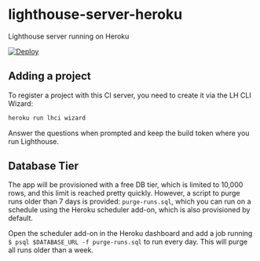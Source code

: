 # lighthouse-server-heroku

Lighthouse server running on Heroku

[![Deploy](https://www.herokucdn.com/deploy/button.svg)](https://heroku.com/deploy?template=https://github.com/browniebroke/lighthouse-server-heroku)

## Adding a project

To register a project with this CI server, you need to create it via the LH CLI Wizard:

```bash
heroku run lhci wizard
```

Answer the questions when prompted and keep the build token where you run Lighthouse.

## Database Tier

The app will be provisioned with a free DB tier, which is limited to 10,000 rows, and this limit is reached pretty quickly. However, a script to purge runs older than 7 days is provided: `purge-runs.sql`, which you can run on a schedule using the Heroku scheduler add-on, which is also provisioned by default.

Open the scheduler add-on in the Heroku dashboard and add a job running `
$ psql $DATABASE_URL -f purge-runs.sql` to run every day. This will purge all runs older than a week.
